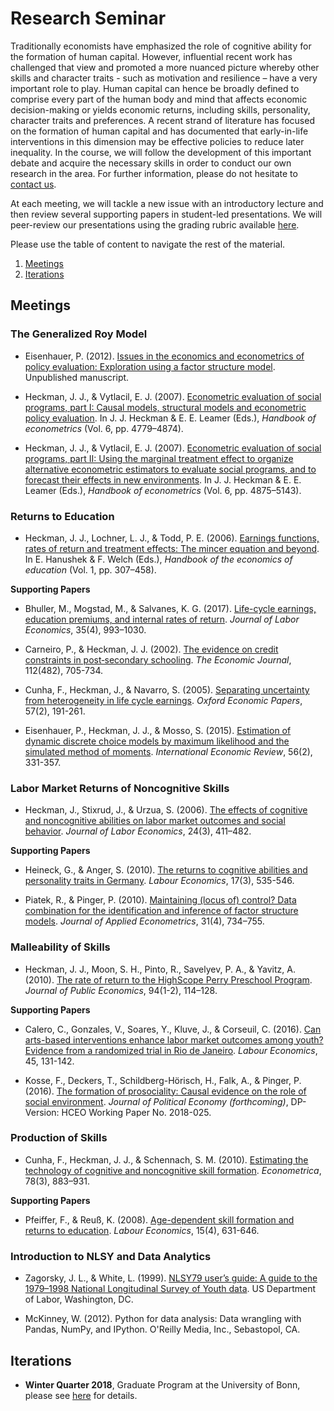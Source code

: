 ﻿# Research Seminar

Traditionally economists have emphasized the role of cognitive ability for the formation of human capital. However, influential recent work has challenged that view and promoted a more nuanced picture whereby other skills and character traits - such as motivation and resilience – have a very important role to play. Human capital can hence be broadly defined to comprise every part of the human body and mind that affects economic decision-making or yields economic returns, including skills, personality, character traits and preferences. A recent strand of literature has focused on the formation of human capital and has documented that early-in-life interventions in this dimension may be effective policies to reduce later inequality. In the course, we will follow the development of this important debate and acquire the necessary skills in order to conduct our own research in the area. For further information, please do not hesitate to [contact us](https://join.slack.com/t/humancapitalanalysis/shared_invite/enQtNDQ0ODkyODYyODA2LWEyZjdlNWYwYmUyNzlkOWFkNWJkMGI5M2M4ZWUyMThhNWNiMmJhY2ZjY2E4YzE3NGQ5MzcxZTRhN2QxYjgxYWY).

At each meeting, we will tackle a new issue with an introductory lecture and then review several supporting papers in student-led presentations. We will peer-review our presentations using the grading rubric available [here](https://github.com/HumanCapitalAnalysis/miscellaneous/blob/master/material/presentation-grading.pdf).

Please use the table of content to navigate the rest of the material.

1. [Meetings](#meetings)
2. [Iterations](#iterations)

## Meetings <a name="meetings"></a>

### The Generalized Roy Model

* Eisenhauer, P. (2012). [Issues in the economics and econometrics of policy evaluation: Exploration using a factor structure model](https://github.com/HumanCapitalAnalysis/econometrics/blob/master/distribution/Eisenhauer_2012.pdf). Unpublished manuscript.

* Heckman, J. J., & Vytlacil, E. J. (2007). [Econometric evaluation of social programs, part I: Causal models, structural models and econometric policy evaluation](https://www.sciencedirect.com/science/article/pii/S1573441207060709). In J. J. Heckman & E. E. Leamer (Eds.), *Handbook of econometrics* (Vol. 6, pp. 4779–4874).

* Heckman, J. J., & Vytlacil, E. J. (2007). [Econometric evaluation of social programs, part II: Using the marginal treatment effect to organize alternative econometric estimators to evaluate social programs, and to forecast their effects in new environments](https://ideas.repec.org/h/eee/ecochp/6b-71.html). In J. J. Heckman & E. E. Leamer (Eds.), *Handbook of econometrics* (Vol. 6, pp. 4875–5143).


### Returns to Education

* Heckman, J. J., Lochner, L. J., & Todd, P. E. (2006). [Earnings functions, rates of return and treatment effects: The mincer equation and beyond](http://jenni.uchicago.edu/papers/Heckman_Lochner_etal_2006_HEE_v1_ch7.pdf). In E. Hanushek & F. Welch (Eds.), *Handbook of the economics of education* (Vol. 1, pp. 307–458).

**Supporting Papers**

* Bhuller, M., Mogstad, M., & Salvanes, K. G. (2017). [Life-cycle earnings, education premiums, and internal rates of return](https://brage.bibsys.no/xmlui/bitstream/handle/11250/196940/1/workingpaper.pdf). *Journal of Labor Economics*, 35(4), 993–1030.

* Carneiro, P., & Heckman, J. J. (2002). [The evidence on credit constraints in post‐secondary schooling](http://www.princeton.edu/~moll/LCWG.pdf). *The Economic Journal*, 112(482), 705-734.

* Cunha, F., Heckman, J., & Navarro, S. (2005). [Separating uncertainty from heterogeneity in life cycle earnings](https://pdfs.semanticscholar.org/6455/80be72234b6dda9e4fc17bae48e8db1b24f4.pdf). *Oxford Economic Papers*, 57(2), 191-261.

* Eisenhauer, P., Heckman, J. J., & Mosso, S. (2015). [Estimation of dynamic discrete choice models by maximum likelihood and the simulated method of moments](https://onlinelibrary.wiley.com/doi/abs/10.1111/iere.12107). *International Economic Review*, 56(2), 331-357.


### Labor Market Returns of Noncognitive Skills

* Heckman, J., Stixrud, J., & Urzua, S. (2006). [The effects of cognitive and noncognitive abilities on labor market outcomes and social behavior](https://www.journals.uchicago.edu/doi/abs/10.1086/504455). *Journal of Labor Economics*, 24(3), 411–482.

**Supporting Papers**

* Heineck, G., & Anger, S. (2010). [The returns to cognitive abilities and personality traits in Germany](https://www.sciencedirect.com/science/article/pii/S0927537109000670). *Labour Economics*, 17(3), 535-546.

* Piatek, R., & Pinger, P. (2010). [Maintaining (locus of) control? Data combination for the identification and inference of factor structure models](https://onlinelibrary.wiley.com/doi/abs/10.1002/jae.2456). *Journal of Applied Econometrics*, 31(4), 734–755.


### Malleability of Skills

 * Heckman, J. J., Moon, S. H., Pinto, R., Savelyev, P. A., & Yavitz, A. (2010). [The rate of return to the HighScope Perry Preschool Program](https://www.sciencedirect.com/science/article/pii/S0047272709001418). *Journal of Public Economics*, 94(1-2), 114–128.

 **Supporting Papers**

 * Calero, C., Gonzales, V., Soares, Y., Kluve, J., & Corseuil, C. (2016). [Can arts-based interventions enhance labor market outcomes among youth? Evidence from a randomized trial in Rio de Janeiro](https://www.sciencedirect.com/science/article/pii/S0927537116303396). *Labour Economics*, 45, 131-142.

 * Kosse, F., Deckers, T., Schildberg-Hörisch, H., Falk, A., & Pinger, P. (2016). [The formation of prosociality: Causal evidence on the role of social environment](https://www.iame.uni-bonn.de/people/fabian-kosse/the-formation-of-prosociality-causal-evidence-on-the-role-of-the-social-environment). *Journal of Political Economy (forthcoming)*, DP-Version: HCEO Working Paper No. 2018-025.

### Production of Skills

* Cunha, F., Heckman, J. J., & Schennach, S. M. (2010). [Estimating the technology of cognitive and noncognitive skill formation](https://onlinelibrary.wiley.com/doi/abs/10.3982/ECTA6551). *Econometrica*, 78(3), 883–931.

 **Supporting Papers**

 * Pfeiffer, F., & Reuß, K. (2008). [Age-dependent skill formation and returns to education](https://www.sciencedirect.com/science/article/pii/S0927537108000365). *Labour Economics*, 15(4), 631-646.

### Introduction to NLSY and Data Analytics

* Zagorsky, J. L., & White, L. (1999). [NLSY79 user’s guide: A guide to the 1979–1998 National Longitudinal Survey of Youth data](https://www.bls.gov/nls/79guide/2001/nls79g0.pdf). US Department of Labor, Washington, DC.

* McKinney, W. (2012). Python for data analysis: Data wrangling with Pandas, NumPy, and IPython. O'Reilly Media, Inc., Sebastopol, CA.

## Iterations <a name="iterations"></a>

* **Winter Quarter 2018**, Graduate Program at the University of Bonn, please see [here](https://github.com/HumanCapitalAnalysis/research_seminar/blob/master/iterations/bonn_ws_2018/README.md) for details.
